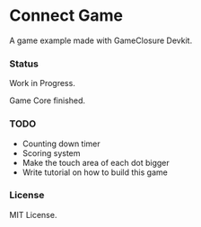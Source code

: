 # Connect Game

A game example made with GameClosure Devkit.

### Status
Work in Progress.

Game Core finished.

### TODO

- Counting down timer
- Scoring system
- Make the touch area of each dot bigger
- Write tutorial on how to build this game 

### License
MIT License.
